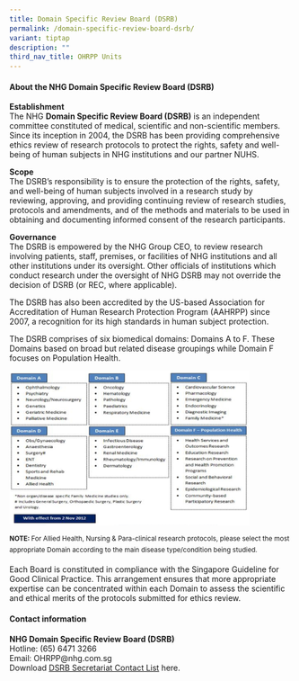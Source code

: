 ```yaml
---
title: Domain Specific Review Board (DSRB)
permalink: /domain-specific-review-board-dsrb/
variant: tiptap
description: ""
third_nav_title: OHRPP Units
---
```

<h4><strong>About the NHG Domain Specific Review Board (DSRB)</strong></h4>
<p><strong>Establishment</strong>
<br>The NHG <strong>Domain Specific Review Board (DSRB)</strong> is an independent
committee constituted of medical, scientific and non-scientific members.
Since its inception in 2004, the DSRB has been providing comprehensive
ethics review of research protocols to protect the rights, safety and well-being
of human subjects in NHG institutions and our partner NUHS.</p>
<p><strong>Scope</strong>
<br>The DSRB’s responsibility is to ensure the protection of the rights, safety,
and well-being of human subjects involved in a research study by reviewing,
approving, and providing continuing review of research studies, protocols
and amendments, and of the methods and materials to be used in obtaining
and documenting informed consent of the research participants.</p>
<p><strong>Governance</strong>
<br>The DSRB is empowered by the NHG Group CEO, to review research involving
patients, staff, premises, or facilities of NHG institutions and all other
institutions under its oversight. Other officials of institutions which
conduct research under the oversight of NHG DSRB may not override the decision
of DSRB (or REC, where applicable).</p>
<p>The DSRB has also been accredited by the US-based Association for Accreditation
of Human Research Protection Program (AAHRPP) since 2007, a recognition
for its high standards in human subject protection.</p>
<p>The DSRB comprises of six biomedical domains: Domains A to F. These Domains
based on broad but related disease groupings while Domain F focuses on
Population Health.</p>
<p></p>
<div class="isomer-image-wrapper">
<img style="width: 85%;" height="auto" width="100%" alt="" src="/images/Content Images/DSRB_Domains_2Nov2012.jpg">
</div>
<p><strong><sup>NOTE: </sup></strong><sup>For Allied Health, Nursing &amp; Para-clinical research protocols, please select the most appropriate Domain according to the main disease type/condition being studied.</sup>
</p>
<p>Each Board is constituted in compliance with the Singapore Guideline for
Good Clinical Practice. This arrangement ensures that more appropriate
expertise can be concentrated within each Domain to assess the scientific
and ethical merits of the protocols submitted for ethics review.</p>
<p></p>
<h4><strong>Contact information</strong></h4>
<p><strong>NHG Domain Specific Review Board (DSRB)</strong>
<br>Hotline: (65) 6471 3266
<br>Email: <a rel="noopener noreferrer nofollow" target="_blank">OHRPP@nhg.com.sg</a>
<br>Download <a href="/files/Content Files/DSRB_Contact_List_12_June_2024.pdf" rel="noopener noreferrer nofollow" target="_blank">DSRB Secretariat Contact List</a> here.</p>
<p></p>